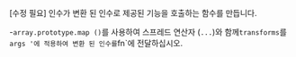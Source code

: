 [수정 필요]
인수가 변환 된 인수로 제공된 기능을 호출하는 함수를 만듭니다.

-`array.prototype.map ()`를 사용하여 스프레드 연산자 (`...`)와 함께`transforms`를`args '에 적용하여 변환 된 인수를`fn`에 전달하십시오.